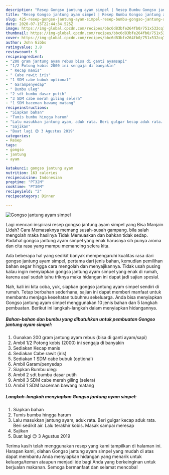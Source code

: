 ```yaml
---
description: "Resep Gongso jantung ayam simpel | Resep Bumbu Gongso jantung ayam simpel Yang Enak Dan Lezat"
title: "Resep Gongso jantung ayam simpel | Resep Bumbu Gongso jantung ayam simpel Yang Enak Dan Lezat"
slug: 425-resep-gongso-jantung-ayam-simpel-resep-bumbu-gongso-jantung-ayam-simpel-yang-enak-dan-lezat
date: 2020-07-15T22:44:34.525Z
image: https://img-global.cpcdn.com/recipes/bbc6d83bfe264fb0/751x532cq70/gongso-jantung-ayam-simpel-foto-resep-utama.jpg
thumbnail: https://img-global.cpcdn.com/recipes/bbc6d83bfe264fb0/751x532cq70/gongso-jantung-ayam-simpel-foto-resep-utama.jpg
cover: https://img-global.cpcdn.com/recipes/bbc6d83bfe264fb0/751x532cq70/gongso-jantung-ayam-simpel-foto-resep-utama.jpg
author: John Gibbs
ratingvalue: 3.8
reviewcount: 9
recipeingredient:
- "200 gram jantung ayam rebus bisa di ganti ayamsapi"
- "1/2 Potong kobis 2000 ini sengaja di banyakin"
- " Kecap manis"
- " Cabe rawit iris"
- "1 SDM cabe bubuk optional"
- " Garampenyedap"
- " Bumbu uleg"
- "2 sdt bumbu dasar putih"
- "3 SDM cabe merah giling selera"
- "1 SDM baceman bawang matang"
recipeinstructions:
- "Siapkan bahan"
- "Tumis bumbu hingga harum"
- "Lalu masukkan jantung ayam, aduk rata. Beri gulgar kecap aduk rata. Beri sedikit air. Lalu terakhir kobis. Masak sampai meresap"
- "Sajikan"
- "Buat lagi 😉 3 Agustus 2019"
categories:
- Resep
tags:
- gongso
- jantung
- ayam

katakunci: gongso jantung ayam 
nutrition: 163 calories
recipecuisine: Indonesian
preptime: "PT32M"
cooktime: "PT30M"
recipeyield: "2"
recipecategory: Dinner

---
```



![Gongso jantung ayam simpel](https://img-global.cpcdn.com/recipes/bbc6d83bfe264fb0/751x532cq70/gongso-jantung-ayam-simpel-foto-resep-utama.jpg)

Lagi mencari inspirasi resep gongso jantung ayam simpel yang Bisa Manjain Lidah? Cara Memasaknya memang susah-susah gampang. bila salah mengolah maka hasilnya Tidak Memuaskan dan bahkan tidak sedap. Padahal gongso jantung ayam simpel yang enak harusnya sih punya aroma dan cita rasa yang mampu memancing selera kita.



Ada beberapa hal yang sedikit banyak mempengaruhi kualitas rasa dari gongso jantung ayam simpel, pertama dari jenis bahan, kemudian pemilihan bahan segar hingga cara mengolah dan menyajikannya. Tidak usah pusing kalau ingin menyiapkan gongso jantung ayam simpel yang enak di rumah, karena asal sudah tahu triknya maka hidangan ini dapat jadi sajian spesial.


Nah, kali ini kita coba, yuk, siapkan gongso jantung ayam simpel sendiri di rumah. Tetap berbahan sederhana, sajian ini dapat memberi manfaat untuk membantu menjaga kesehatan tubuhmu sekeluarga. Anda bisa menyiapkan Gongso jantung ayam simpel menggunakan 10 jenis bahan dan 5 langkah pembuatan. Berikut ini langkah-langkah dalam menyiapkan hidangannya.

<!--inarticleads1-->

##### Bahan-bahan dan bumbu yang dibutuhkan untuk pembuatan Gongso jantung ayam simpel:

1. Gunakan 200 gram jantung ayam rebus (bisa di ganti ayam/sapi)
1. Ambil 1/2 Potong kobis (2000) ini sengaja di banyakin
1. Sediakan  Kecap manis
1. Sediakan  Cabe rawit (iris)
1. Sediakan 1 SDM cabe bubuk (optional)
1. Ambil  Garam/penyedap
1. Siapkan  Bumbu uleg:
1. Ambil 2 sdt bumbu dasar putih
1. Ambil 3 SDM cabe merah giling (selera)
1. Ambil 1 SDM baceman bawang matang




<!--inarticleads2-->

##### Langkah-langkah menyiapkan Gongso jantung ayam simpel:

1. Siapkan bahan
1. Tumis bumbu hingga harum
1. Lalu masukkan jantung ayam, aduk rata. Beri gulgar kecap aduk rata. Beri sedikit air. Lalu terakhir kobis. Masak sampai meresap
1. Sajikan
1. Buat lagi 😉 3 Agustus 2019




Terima kasih telah menggunakan resep yang kami tampilkan di halaman ini. Harapan kami, olahan Gongso jantung ayam simpel yang mudah di atas dapat membantu Anda menyiapkan hidangan yang menarik untuk keluarga/teman ataupun menjadi ide bagi Anda yang berkeinginan untuk berjualan makanan. Semoga bermanfaat dan selamat mencoba!
